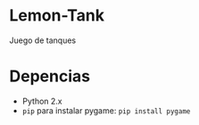 # Lemon-Tank

Juego de tanques 

# Depencias

- Python 2.x
- `pip` para instalar pygame: `pip install pygame`